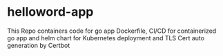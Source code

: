 # helloword-app
This Repo containers code for go app Dockerfile, CI/CD for containerized go app and helm chart for Kubernetes deployment and TLS Cert auto generation by Certbot
